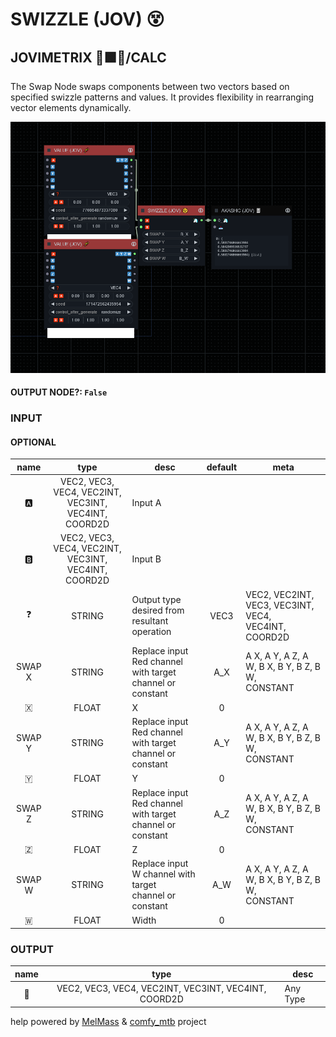 # SWIZZLE (JOV) 😵

## JOVIMETRIX 🔺🟩🔵/CALC

The Swap Node swaps components between two vectors based on specified swizzle patterns and values. It provides flexibility in rearranging vector elements dynamically.

![SWIZZLE](https://raw.githubusercontent.com/Amorano/Jovimetrix-examples/master/node/SWIZZLE/SWIZZLE.png)

#### OUTPUT NODE?: `False`

### INPUT

#### OPTIONAL

name | type | desc | default | meta
:---:|:---:|---|:---:|---
🅰️  |  VEC2, VEC3, VEC4, VEC2INT, VEC3INT,<br>VEC4INT, COORD2D  | Input A |  | 
🅱️  |  VEC2, VEC3, VEC4, VEC2INT, VEC3INT,<br>VEC4INT, COORD2D  | Input B |  | 
❓  |  STRING  | Output type desired from resultant<br>operation | VEC3 | VEC2, VEC2INT, VEC3, VEC3INT, VEC4,<br>VEC4INT, COORD2D
SWAP X  |  STRING  | Replace input Red channel with target<br>channel or constant | A_X | A X, A Y, A Z, A W, B X, B Y, B Z, B W,<br>CONSTANT
🇽  |  FLOAT  | X | 0 | 
SWAP Y  |  STRING  | Replace input Red channel with target<br>channel or constant | A_Y | A X, A Y, A Z, A W, B X, B Y, B Z, B W,<br>CONSTANT
🇾  |  FLOAT  | Y | 0 | 
SWAP Z  |  STRING  | Replace input Red channel with target<br>channel or constant | A_Z | A X, A Y, A Z, A W, B X, B Y, B Z, B W,<br>CONSTANT
🇿  |  FLOAT  | Z | 0 | 
SWAP W  |  STRING  | Replace input W channel with target<br>channel or constant | A_W | A X, A Y, A Z, A W, B X, B Y, B Z, B W,<br>CONSTANT
🇼  |  FLOAT  | Width | 0 | 

### OUTPUT

name | type | desc
:---:|:---:|---
🦄  |  VEC2, VEC3, VEC4, VEC2INT, VEC3INT, VEC4INT, COORD2D  | Any Type 

help powered by [MelMass](https://github.com/melMass) & [comfy_mtb](https://github.com/melMass/comfy_mtb) project